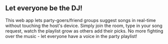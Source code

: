 ## Let everyone be the DJ! 
This web app lets party-goers/friend groups suggest songs in real-time without touching the host's device. Simply join the room, type in your song request, watch the playlist grow as others add their picks. No more fighting over the music - let everyone have a voice in the party playlist!